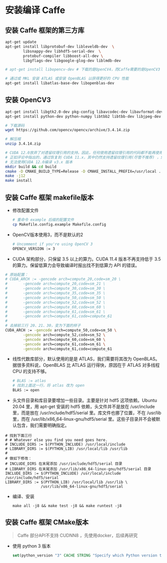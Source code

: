 # 安装编译 Caffe



## 安装 Caffe 框架的第三方库

```bash
apt-get update
apt-get install libprotobuf-dev libleveldb-dev  \
		libsnappy-dev libhdf5-serial-dev  \
		protobuf-compiler libboost-all-dev \
		libgflags-dev libgoogle-glog-dev liblmdb-dev

# apt-get install libopencv-dev # 下载的是OpenCV4，而Caffe需要的是OpenCV3

# 通过或 MKL 安装 ATLAS 或安装 OpenBLAS 以获得更好的 CPU 性能
apt-get install libatlas-base-dev libopenblas-dev
```



## 安装 OpenCV3

```bash
apt-get install libgtk2.0-dev pkg-config libavcodec-dev libavformat-dev libswscale-dev
apt-get install python-dev python-numpy libtbb2 libtbb-dev libjpeg-dev libpng-dev libtiff-dev libjasper-dev libdc1394-22-dev

# 下载源码
wget https://github.com/opencv/opencv/archive/3.4.14.zip

# 解压缩
unzip 3.4.14.zip

# CUDA 12.0放弃了对遗留纹理引用的支持。因此，任何使用遗留纹理引用的代码都不能再使用 CUDA 12.0或更高版本进行正确编译。
# 正如评论中指出的，通过恢复到 CUDA 11.x，其中仍然支持遗留纹理引用(尽管不推荐) ，您不会遇到这个问题。
# 无法使用CUDA 12.0编译 v3.x 版本
mkdir build && cd build
cmake -D CMAKE_BUILD_TYPE=Release -D CMAKE_INSTALL_PREFIX=/usr/local ..
make -j12 
make install

```



## 安装 Caffe 框架 makefile版本

* 修改配置文件

  ```bash
  # 重命令 example 后缀的配置文件
  cp Makefile.config.example Makefile.config
  ```
* OpenCV版本使用3，而不是默认的2

  ```bash
  # Uncomment if you're using OpenCV 3
  OPENCV_VERSION := 3 
  ```

* CUDA 架构部分，只保留 3.5 以上的算力。CUDA 11.4 版本不再支持低于 3.5 的算力。保留低算力会导致编译时报出找不到低算力 API 的错误。

```bash
# 原始配置：
# CUDA_ARCH := -gencode arch=compute_20,code=sm_20 \
# 		-gencode arch=compute_20,code=sm_21 \
# 		-gencode arch=compute_30,code=sm_30 \
# 		-gencode arch=compute_35,code=sm_35 \
# 		-gencode arch=compute_50,code=sm_50 \
# 		-gencode arch=compute_52,code=sm_52 \
# 		-gencode arch=compute_60,code=sm_60 \
# 		-gencode arch=compute_61,code=sm_61 \
# 		-gencode arch=compute_61,code=compute_61
#
# 去掉前三行 20、21、30，变为下面的样子
CUDA_ARCH := -gencode arch=compute_50,code=sm_50 \
		-gencode arch=compute_52,code=sm_52 \
		-gencode arch=compute_60,code=sm_60 \
		-gencode arch=compute_61,code=sm_61 \
		-gencode arch=compute_61,code=compute_61
```

* 线性代数库部分，默认使用的是是 ATLAS，我们需要将其改为 OpenBLAS。据很多资料说，OpenBLAS 比 ATLAS 运行得快，原因在于 ATLAS 对多线程 CPU 的支持不够。

  ```bash
  # BLAS := atlas
  # 找到上面这一行，将 atlas 改为 open
  BLAS := open
  ```

* 头文件目录和库目录要增加一些目录。主要是针对 hdf5 这项依赖。Ubuntu 20.04 里，用 apt-get 安装的 hdf5 依赖，头文件并不是放在 /usr/include 里，而是放在 /usr/include/hdf5/serial 里。库文件也挪了位置，不在 /usr/lib 里，而在 /usr/lib/x86_64-linux-gnu/hdf5/serial 里。这些子目录并不会被默认包含，我们需要明确指定。

```
# 找到下面三行
# # Whatever else you find you need goes here.
# INCLUDE_DIRS := $(PYTHON_INCLUDE) /usr/local/include
# LIBRARY_DIRS := $(PYTHON_LIB) /usr/local/lib /usr/lib
#
# 做如下修改：
# INCLUDE_DIRS 在末尾添加 /usr/include/hdf5/serial 目录
# LIBRARY_DIRS 在末尾添加 /usr/lib/x86_64-linux-gnu/hdf5/serial 目录
INCLUDE_DIRS := $(PYTHON_INCLUDE) /usr/local/include /usr/include/hdf5/serial
LIBRARY_DIRS := $(PYTHON_LIB) /usr/local/lib /usr/lib \
                /usr/lib/x86_64-linux-gnu/hdf5/serial
```



* 编译、安装

  ```
  make all -j8 && make test -j8 && make runtest -j8
  ```

  



## 安装 Caffe 框架 CMake版本



> Caffe 部分API不支持 CUDNN8 ，先使用docker，后续再研究



* 使用 python 3 版本

  ```cmake
  set(python_version "3" CACHE STRING "Specify which Python version to use")
  ```

  





